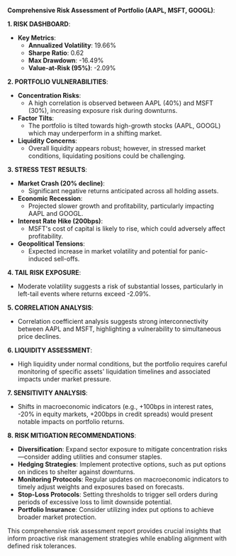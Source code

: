 **Comprehensive Risk Assessment of Portfolio (AAPL, MSFT, GOOGL)**:

**1. RISK DASHBOARD**:
- **Key Metrics**:
  - **Annualized Volatility**: 19.66%
  - **Sharpe Ratio**: 0.62
  - **Max Drawdown**: -16.49%
  - **Value-at-Risk (95%)**: -2.09%

**2. PORTFOLIO VULNERABILITIES**:
- **Concentration Risks**: 
  - A high correlation is observed between AAPL (40%) and MSFT (30%), increasing exposure risk during downturns.
- **Factor Tilts**: 
  - The portfolio is tilted towards high-growth stocks (AAPL, GOOGL) which may underperform in a shifting market.
- **Liquidity Concerns**: 
  - Overall liquidity appears robust; however, in stressed market conditions, liquidating positions could be challenging.

**3. STRESS TEST RESULTS**:
- **Market Crash (20% decline)**: 
  - Significant negative returns anticipated across all holding assets.
- **Economic Recession**: 
  - Projected slower growth and profitability, particularly impacting AAPL and GOOGL.
- **Interest Rate Hike (200bps)**: 
  - MSFT's cost of capital is likely to rise, which could adversely affect profitability.
- **Geopolitical Tensions**: 
  - Expected increase in market volatility and potential for panic-induced sell-offs.

**4. TAIL RISK EXPOSURE**:
- Moderate volatility suggests a risk of substantial losses, particularly in left-tail events where returns exceed -2.09%.

**5. CORRELATION ANALYSIS**:
- Correlation coefficient analysis suggests strong interconnectivity between AAPL and MSFT, highlighting a vulnerability to simultaneous price declines.

**6. LIQUIDITY ASSESSMENT**:
- High liquidity under normal conditions, but the portfolio requires careful monitoring of specific assets' liquidation timelines and associated impacts under market pressure.

**7. SENSITIVITY ANALYSIS**:
- Shifts in macroeconomic indicators (e.g., +100bps in interest rates, -20% in equity markets, +200bps in credit spreads) would present notable impacts on portfolio returns.

**8. RISK MITIGATION RECOMMENDATIONS**:
- **Diversification**: Expand sector exposure to mitigate concentration risks—consider adding utilities and consumer staples.
- **Hedging Strategies**: Implement protective options, such as put options on indices to shelter against downturns.
- **Monitoring Protocols**: Regular updates on macroeconomic indicators to timely adjust weights and exposures based on forecasts.
- **Stop-Loss Protocols**: Setting thresholds to trigger sell orders during periods of excessive loss to limit downside potential.
- **Portfolio Insurance**: Consider utilizing index put options to achieve broader market protection.

This comprehensive risk assessment report provides crucial insights that inform proactive risk management strategies while enabling alignment with defined risk tolerances.